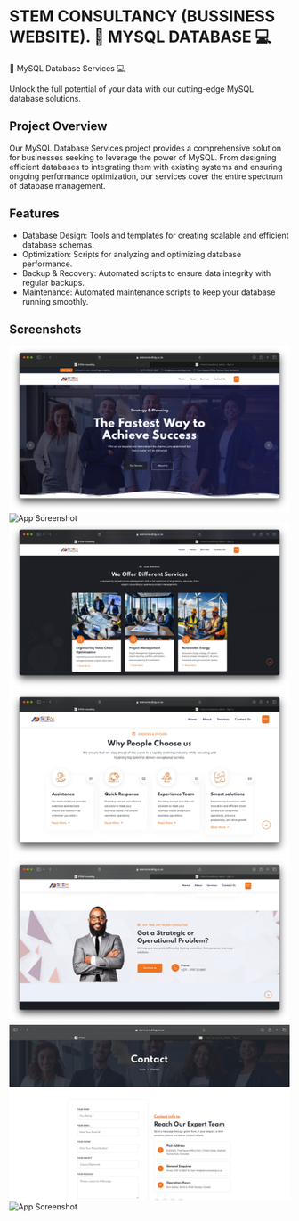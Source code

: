 
# STEM CONSULTANCY (BUSSINESS WEBSITE). 🚀 MYSQL DATABASE 💻

🚀 MySQL Database Services 💻

Unlock the full potential of your data with our cutting-edge MySQL database solutions.
## Project Overview

Our MySQL Database Services project provides a comprehensive solution for businesses seeking to leverage the power of MySQL. From designing efficient databases to integrating them with existing systems and ensuring ongoing performance optimization, our services cover the entire spectrum of database management.
## Features

- Database Design: Tools and templates for creating scalable and efficient database schemas.
- Optimization: Scripts for analyzing and optimizing database performance.
- Backup & Recovery: Automated scripts to ensure data integrity with regular backups.
- Maintenance: Automated maintenance scripts to keep your database running smoothly.





## Screenshots

![App Screenshot](./overview/overview1.png)
![App Screenshot](./overview/overview2.png)
![App Screenshot](./overview/overview3.png)
![App Screenshot](./overview/overview4.png)
![App Screenshot](./overview/overview5.png)
![App Screenshot](./overview/overview6.png)
![App Screenshot](./overview/overview7.png)

